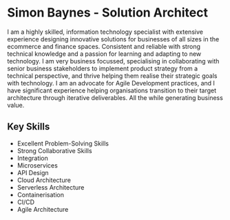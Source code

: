 # Simon Baynes - Solution Architect

I am a highly skilled, information technology specialist
with extensive experience designing innovative solutions
for businesses of all sizes in the ecommerce and finance
spaces. Consistent and reliable with strong technical
knowledge and a passion for learning and adapting to new
technology. I am very business focussed, specialising in
collaborating with senior business stakeholders to
implement product strategy from a technical perspective,
and thrive helping them realise their strategic goals
with technology. I am an advocate for Agile Development
practices, and I have significant experience helping
organisations transition to their target architecture
through iterative deliverables. All the while generating business value.

## Key Skills

* Excellent Problem-Solving Skills
* Strong Collaborative Skills
* Integration
* Microservices
* API Design
* Cloud Architecture
* Serverless Architecture
* Containerisation
* CI/CD
* Agile Architecture
